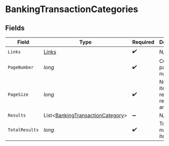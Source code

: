 # BankingTransactionCategories


## Fields

| Field                                                                                 | Type                                                                                  | Required                                                                              | Description                                                                           |
| ------------------------------------------------------------------------------------- | ------------------------------------------------------------------------------------- | ------------------------------------------------------------------------------------- | ------------------------------------------------------------------------------------- |
| `Links`                                                                               | [Links](../../models/shared/Links.md)                                                 | :heavy_check_mark:                                                                    | N/A                                                                                   |
| `PageNumber`                                                                          | *long*                                                                                | :heavy_check_mark:                                                                    | Current page number.                                                                  |
| `PageSize`                                                                            | *long*                                                                                | :heavy_check_mark:                                                                    | Number of items to return in results array.                                           |
| `Results`                                                                             | List<[BankingTransactionCategory](../../models/shared/BankingTransactionCategory.md)> | :heavy_minus_sign:                                                                    | N/A                                                                                   |
| `TotalResults`                                                                        | *long*                                                                                | :heavy_check_mark:                                                                    | Total number of items.                                                                |